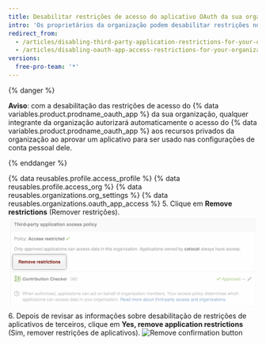 ```yaml
---
title: Desabilitar restrições de acesso do aplicativo OAuth da sua organização
intro: 'Os proprietários da organização podem desabilitar restrições nos {% data variables.product.prodname_oauth_app %}s que têm acesso aos recursos da organização.'
redirect_from:
  - /articles/disabling-third-party-application-restrictions-for-your-organization/
  - /articles/disabling-oauth-app-access-restrictions-for-your-organization
versions:
  free-pro-team: '*'
---
```


{% danger %}

**Aviso**: com a desabilitação das restrições de acesso do {% data variables.product.prodname_oauth_app %} da sua organização, qualquer integrante da organização autorizará automaticamente o acesso do {% data variables.product.prodname_oauth_app %} aos recursos privados da organização ao aprovar um aplicativo para ser usado nas configurações de conta pessoal dele.

{% enddanger %}

{% data reusables.profile.access_profile %}
{% data reusables.profile.access_org %}
{% data reusables.organizations.org_settings %}
{% data reusables.organizations.oauth_app_access %}
5. Clique em **Remove restrictions** (Remover restrições). ![Botão Remove restrictions (Remover restrições)](/assets/images/help/settings/settings-third-party-remove-restrictions.png)
6. Depois de revisar as informações sobre desabilitação de restrições de aplicativos de terceiros, clique em **Yes, remove application restrictions** (Sim, remover restrições de aplicativos). ![Remove confirmation button](/assets/images/help/settings/settings-third-party-confirm-disable.png)

